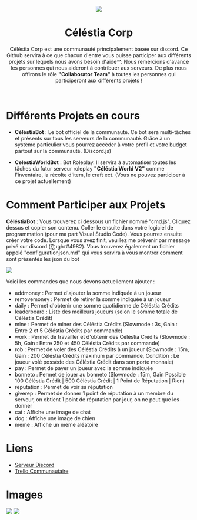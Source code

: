 <center>
<img src="https://cdn.discordapp.com/attachments/498430350398062593/581912161589133342/Copie_de_Objectif_250_Membres.png">
  
  # **Céléstia Corp**

Céléstia Corp est une communauté principalement basée sur discord.
Ce Github servira à ce que chacun d'entre vous puisse participer aux différents projets sur lequels nous avons besoin d'aide^^.
Nous remercions d'avance les personnes qui nous aideront à contribuer aux serveurs. 
De plus nous offirons le rôle **"Collaborator Team"** à toutes les personnes qui participeront aux différents projets !

</center>

<br>

# Différents Projets en cours

* __CéléstiaBot__ : Le bot officiel de la communauté. Ce bot sera multi-tâches et présents sur tous les serveurs de la communauté. Grâce à un système particulier vous pourrez accèder à votre profil et votre budget partout sur la communauté. (Discord.js)

* __CelestiaWorldBot__ : Bot Roleplay. Il servira à automatiser toutes les tâches du futur serveur roleplay **"Céléstia World V2"** comme l'inventaire, la récolte d'item, le craft ect. (Vous ne pouvez participer à ce projet actuellement)



# Comment Participer aux Projets

__CéléstiaBot__ : Vous trouverez ci dessous un fichier nommé "cmd.js". Cliquez dessus et copier son contenu. Coller le ensuite dans votre logiciel de programmation (pour ma part Visual Studio Code). Vous pourrez ensuite créer votre code. Lorsque vous avez finit, veuillez me prévenir par message privé sur discord (ζ͜͡Lιghτ#4982). Vous trouverez également un fichier appelé "configurationjson.md" qui vous servira à vous montrer comment sont présentés les json du bot

![](https://cdn.discordapp.com/attachments/419076124727967744/585823432533344267/unknown.png)

Voici les commandes que nous devons actuellement ajouter :

* addmoney : Permet d'ajouter la somme indiquée à un joueur
* removemoney : Permet de retirer la somme indiquée à un joueur
* daily : Permet d'obtenir une somme quotidienne de Céléstia Crédits
* leaderboard : Liste des meilleurs joueurs (selon le somme totale de Céléstia Crédit)
* mine : Permet de miner des Céléstia Crédits (Slowmode : 3s, Gain : Entre 2 et 5 Céléstia Crédits par commande)
* work : Permet de travailler et d'obtenir des Céléstia Crédits (Slowmode : 5h, Gain : Entre 250 et 450 Céléstia Crédits par commande)
* rob : Permet de voler des Céléstia Crédits à un joueur (Slowmode : 15m, Gain : 200 Céléstia Crédits maximum par commande, Condition : Le joueur volé possède des Céléstia Crédit dans son porte monnaie)
* pay : Permet de payer un joueur avec la somme indiquée
* bonneto : Permet de jouer au bonneto (Slowmode : 15m, Gain Possible 100 Céléstia Crédit | 500 Céléstia Crédit | 1 Point de Réputation | Rien)
* reputation : Permet de voir sa réputation
* giverep : Permet de donner 1 point de réputation à un membre du serveur, on obtient 1 point de réputation par jour, on ne peut que les donner
* cat : Affiche une image de chat
* dog : Affiche une image de chien
* meme : Affiche un meme aléatoire

# Liens

* [Serveur Discord](https://discord.gg/MYcuAuF)
* [Trello Communautaire](https://trello.com/b/VYNFQtsx/taches-c%C3%A9l%C3%A9stia-corp)

# Images

![](https://cdn.discordapp.com/attachments/419076124727967744/585825050146635797/CelestiaBot_V2_Logo.png)
![](https://cdn.discordapp.com/attachments/419076124727967744/585825722837499904/unknown.png)

